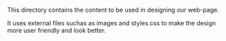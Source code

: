 This directory contains the content to be used in designing our web-page.

It uses external files suchas as images and styles.css to make the design more user friendly and look better.